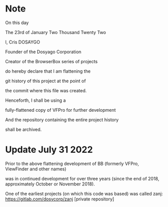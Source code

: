 # Note

On this day

The 23rd of January Two Thousand Twenty Two

I, Cris DOSAYGO

Founder of the Dosyago Corporation

Creator of the BrowserBox series of projects

do hereby declare that I am flattening the

git history of this project at the point of 

the commit where this file was created.

Henceforth, I shall be using a 

fully-flattened copy of VFPro for further development

And the repository containing the entire project history

shall be archived.

# Update July 31 2022

Prior to the above flattening development of BB (formerly VFPro, ViewFinder and other names)

was in continued development for over three years (since the end of 2018, approximately October or November 2018).

One of the earliest projects (on which this code was based) was called zanj: https://gitlab.com/dosycorp/zanj [private repository]

